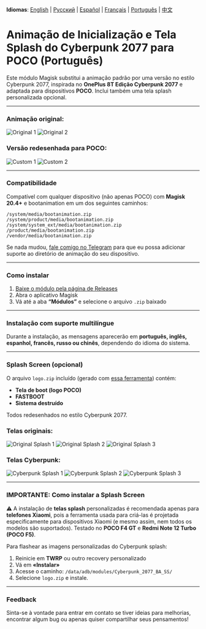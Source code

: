 **Idiomas**: [English](README.md) | [Русский](README.ru.md) | [Español](README.es.md) | [Français](README.fr.md) | [Português](README.pt.md) | [中文](README.zh.md)
# Animação de Inicialização e Tela Splash do Cyberpunk 2077 para POCO (Português)

Este módulo Magisk substitui a animação padrão por uma versão no estilo Cyberpunk 2077, inspirada no **OnePlus 8T Edição Cyberpunk 2077** e adaptada para dispositivos **POCO**. Inclui também uma tela splash personalizada opcional.

---

### Animação original:
![Original 1](images/original1.png) ![Original 2](images/original2.png)

### Versão redesenhada para POCO:
![Custom 1](images/custom1.png) ![Custom 2](images/custom2.png)

---

### Compatibilidade

Compatível com qualquer dispositivo (não apenas POCO) com **Magisk 20.4+** e bootanimation em um dos seguintes caminhos:

```
/system/media/bootanimation.zip
/system/product/media/bootanimation.zip
/system/system_ext/media/bootanimation.zip
/product/media/bootanimation.zip
/vendor/media/bootanimation.zip
```

Se nada mudou, [fale comigo no Telegram](https://t.me/mbczqetuo) para que eu possa adicionar suporte ao diretório de animação do seu dispositivo.

---

### Como instalar

 1. [Baixe o módulo pela página de Releases](https://github.com/ENEIZEM/Magisk-Module-Cyberpunk-2077-Bootanimation-SplashScreen-POCO/releases)
 2. Abra o aplicativo Magisk
 3. Vá até a aba **“Módulos”** e selecione o arquivo `.zip` baixado

---

### Instalação com suporte multilíngue

Durante a instalação, as mensagens aparecerão em **português, inglês, espanhol, francês, russo ou chinês**, dependendo do idioma do sistema.

---

### Splash Screen (opcional)
O arquivo `logo.zip` incluído (gerado com [essa ferramenta](https://4pda.to/forum/index.php?showtopic=1023354&st=1580#entry114714184)) contém:

 * **Tela de boot (logo POCO)**
 * **FASTBOOT**
 * **Sistema destruído**

Todos redesenhados no estilo Cyberpunk 2077.

### Telas originais:
![Original Splash 1](images/splash_orig1.png) ![Original Splash 2](images/splash_orig2.png) ![Original Splash 3](images/splash_orig3.png)

### Telas Cyberpunk:
![Cyberpunk Splash 1](images/splash_custom1.png) ![Cyberpunk Splash 2](images/splash_custom2.png) ![Cyberpunk Splash 3](images/splash_custom3.png)

---

### IMPORTANTE: Como instalar a Splash Screen

⚠️ A instalação de **telas splash** personalizadas é recomendada apenas para **telefones Xiaomi**, pois a ferramenta usada para criá-las é projetada especificamente para dispositivos Xiaomi (e mesmo assim, nem todos os modelos são suportados).
Testado no **POCO F4 GT** e **Redmi Note 12 Turbo (POCO F5)**.

Para flashear as imagens personalizadas do Cyberpunk splash:

 1. Reinicie em **TWRP** ou outro recovery personalizado
 2. Vá em **«Instalar»**
 3. Acesse o caminho: `/data/adb/modules/Cyberpunk_2077_BA_SS/`
 4. Selecione `logo.zip` e instale.

---

### Feedback
Sinta-se à vontade para entrar em contato se tiver ideias para melhorias, encontrar algum bug ou apenas quiser compartilhar seus pensamentos!